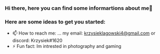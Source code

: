 ### Hi there, here you can find some informartions about me👋

### Here are some ideas to get you started:
- 📫 How to reach me: ... my email: krzysieklagowski4@gmail.com or discord: Krzysiek#1620
- ⚡ Fun fact: Im intrested in photography and gaming

